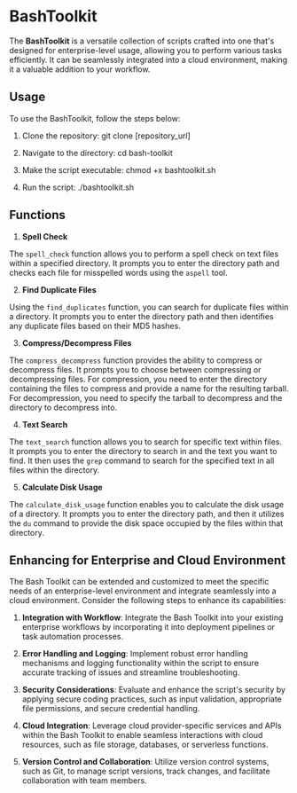 # BashToolkit

The **BashToolkit** is a versatile collection of scripts crafted into one that's designed for enterprise-level usage, allowing you to perform various tasks efficiently. It can be seamlessly integrated into a cloud environment, making it a valuable addition to your workflow.

## Usage

To use the BashToolkit, follow the steps below:

1. Clone the repository: git clone [repository_url]


2. Navigate to the directory: cd bash-toolkit



3. Make the script executable: chmod +x bashtoolkit.sh



4. Run the script: ./bashtoolkit.sh




## Functions

1. **Spell Check**

The `spell_check` function allows you to perform a spell check on text files within a specified directory. It prompts you to enter the directory path and checks each file for misspelled words using the `aspell` tool.

2. **Find Duplicate Files**

Using the `find_duplicates` function, you can search for duplicate files within a directory. It prompts you to enter the directory path and then identifies any duplicate files based on their MD5 hashes.

3. **Compress/Decompress Files**

The `compress_decompress` function provides the ability to compress or decompress files. It prompts you to choose between compressing or decompressing files. For compression, you need to enter the directory containing the files to compress and provide a name for the resulting tarball. For decompression, you need to specify the tarball to decompress and the directory to decompress into.

4. **Text Search**

The `text_search` function allows you to search for specific text within files. It prompts you to enter the directory to search in and the text you want to find. It then uses the `grep` command to search for the specified text in all files within the directory.

5. **Calculate Disk Usage**

The `calculate_disk_usage` function enables you to calculate the disk usage of a directory. It prompts you to enter the directory path, and then it utilizes the `du` command to provide the disk space occupied by the files within that directory.

## Enhancing for Enterprise and Cloud Environment

The Bash Toolkit can be extended and customized to meet the specific needs of an enterprise-level environment and integrate seamlessly into a cloud environment. Consider the following steps to enhance its capabilities:

1. **Integration with Workflow**: Integrate the Bash Toolkit into your existing enterprise workflows by incorporating it into deployment pipelines or task automation processes.

2. **Error Handling and Logging**: Implement robust error handling mechanisms and logging functionality within the script to ensure accurate tracking of issues and streamline troubleshooting.

3. **Security Considerations**: Evaluate and enhance the script's security by applying secure coding practices, such as input validation, appropriate file permissions, and secure credential handling.

4. **Cloud Integration**: Leverage cloud provider-specific services and APIs within the Bash Toolkit to enable seamless interactions with cloud resources, such as file storage, databases, or serverless functions.

5. **Version Control and Collaboration**: Utilize version control systems, such as Git, to manage script versions, track changes, and facilitate collaboration with team members.

